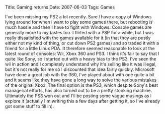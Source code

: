 Title: Gaming returns
Date: 2007-06-03
Tags: Games

I've been missing my PS2 a lot recently. Sure I have a copy of Windows lying around for when i want to play some games there, but rebooting is much hassle and then I have to fight with Windows. Console games are generally more to my tastes too.
I flirted with a PSP for a while, but I was really dissatisfied with the games available for it (in that they are postly either not my kind of thing, or cut down PS2 games) and so traded it with a friend for a little Linux PDA.
It therefore seemed reasonable to look at the latest round of consoles: Wii, Xbox 360 and PS3. I think it's fair to say that I quite like Sony, so I started out with a heavy bias to the PS3. I've seen the wii in action and I completely understand why it's selling like it was illegal, but it's not really for me so I discounted that idea fairly quickly. Microsoft have done a great job with the 360, I've played about with one quite a bit and it seems like they have gone a long way to solve the various mistakes of the original Xbox. The final option is the PS3, which despite Sony's best managerial efforts, has also turned out to be a pretty stonking machine.
Ultimately the PS3 won out and I'll be posting some vague musings as I explore it (actually I'm writing this a few days after getting it, so I've already got some stuff to fill in).
